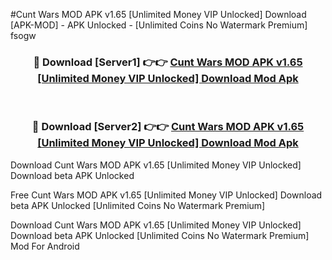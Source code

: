 #Cunt Wars MOD APK v1.65 [Unlimited Money VIP Unlocked] Download [APK-MOD] - APK Unlocked - [Unlimited Coins No Watermark Premium] fsogw



<div align="center">

<h3>🔴 Download [Server1] 👉👉 <a href="https://momento.my/?title=Cunt_Wars_MOD_APK_v1.65_[Unlimited_Money_VIP_Unlocked]_Download">Cunt Wars MOD APK v1.65 [Unlimited Money VIP Unlocked] Download Mod Apk</a></h3><br>

<h3>🔴 Download [Server2] 👉👉 <a href="https://momento.my/?title=Cunt_Wars_MOD_APK_v1.65_[Unlimited_Money_VIP_Unlocked]_Download">Cunt Wars MOD APK v1.65 [Unlimited Money VIP Unlocked] Download Mod Apk</a></h3>
</div>



Download Cunt Wars MOD APK v1.65 [Unlimited Money VIP Unlocked] Download beta APK Unlocked

Free Cunt Wars MOD APK v1.65 [Unlimited Money VIP Unlocked] Download beta APK Unlocked [Unlimited Coins No Watermark Premium]

Download Cunt Wars MOD APK v1.65 [Unlimited Money VIP Unlocked] Download beta APK Unlocked [Unlimited Coins No Watermark Premium] Mod For Android

